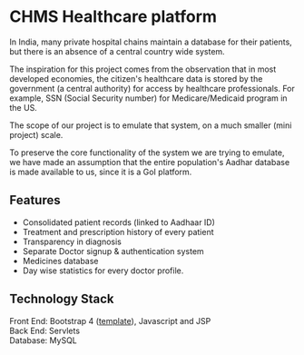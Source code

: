 # CHMS Healthcare platform


In India, many private hospital chains maintain a database for their patients, but there is an absence of a central country wide system.

The inspiration for this project comes from the observation that in most developed economies, the citizen's healthcare data is stored by the government (a central authority) for access by healthcare professionals. For example, SSN (Social Security number) for Medicare/Medicaid program in the US.

The scope of our project is to emulate that system, on a much smaller (mini project) scale. 

To preserve the core functionality of the system we are trying to emulate, we have made an assumption that the entire population's Aadhar database is made available to us, since it is a GoI platform.


## Features
- Consolidated patient records (linked to Aadhaar ID)
- Treatment and prescription history of every patient
- Transparency in diagnosis
- Separate Doctor signup & authentication system
- Medicines database
- Day wise statistics for every doctor profile. 

## Technology Stack
Front End: Bootstrap 4 ([template](https://bootstrapious.com/p/bubbly-admin-template)), Javascript and JSP                       
Back End: Servlets                      
Database: MySQL
